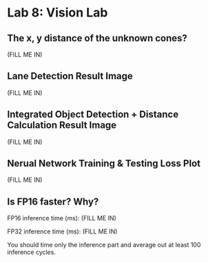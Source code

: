 # Lab 8: Vision Lab

## The x, y distance of the unknown cones?
(FILL ME IN)

## Lane Detection Result Image
(FILL ME IN)

## Integrated Object Detection + Distance Calculation Result Image
(FILL ME IN)

## Nerual Network Training & Testing Loss Plot
(FILL ME IN)

## Is FP16 faster? Why?
FP16 inference time (ms): (FILL ME IN)

FP32 inference time (ms): (FILL ME IN)

You should time only the inference part and average out at least 100 inference cycles.
